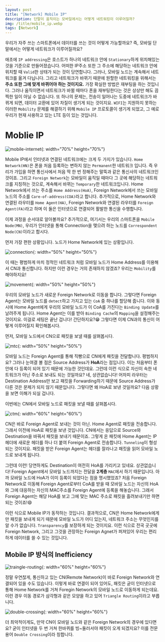 ```yaml
---
layout: post
title: "[Network] Mobile IP"
description: 단말이 움직이는 모바일에서는 어떻게 네트워킹이 이루어질까?
img: /title/mobile_ip.webp
tags: [Network]
---
```


우리가 자주 쓰는 스마트폰에서 데이터를 쓰는 것이 어떻게 가능할까요? 즉, 모바일 단말에서는 어떻게 네트워크가 이루어질까요? 

애초에 `IP addressing`은 호스트가 하나의 네트워크 안에 `Stationary`하게 위치해있는 것을 기준으로 만들어졌습니다. 어떠한 IP주소 또한 그 주소에 해당하는 네트워크 안에 위치할 때 `Valid`한 상태가 되는 것이 당연합니다. 그러나, 모바일 노드는 계속해서 네트워크를 옮겨 다닙니다. 그리고 네트워크가 바뀌기 때문에 원할한 네트워킹을 위해서는 **주소 또한 그에 맞게 바뀌어야 하는 것이지요.** 가장 확실한 방법은 재부팅을 하는 것입니다. 그러나 움직이면서 네트워크가 바뀔 때마다 폰을 재부팅한다는 것은 상상만 해도 끔찍한 일이 아닐 수 없습니다. 또 하나의 문제는, 전송이 일어나는 도중에 네트워크가 바뀌게 되면, 데이터 교환에 있어 차질이 생기게 되는 것이지요. `WIFI`는 지원하지 못하는 이러한 `Mobility` 문제를 해결하기 위해 `Mobile IP` 프로토콜이 생기게 되었고, 그 예로 우리가 현재 사용하고 있는 LTE 등이 있는 것입니다.

# Moblie IP

![mobile-internet](/assets/img/network/network_mobile_ip/mobile_internet.png){: width="70%" height="70%"}


Mobile IP에서 인터넷과 연결된 네트워크에는 크게 두 가지가 있습니다. `Home Network(HN)`은 폰을 처음 등록하는 변하지 않는 `Permanent`한 네트워크 입니다. 즉 우리가 가입을 하면 통신사에서 처음 딱 한 번 정해주는 말뚝과 같은 통신사의 네트워크인 것이죠. 그리고 `Foreign Network`는 모바일이 움직일 때마다 그 곳에 해당하는 네트워크를 지칭하는 것으로, 계속해서 바뀌는 `Temporary`한 네트워크입니다. Home Network에서 쓰는 주소를 `Home Address(HoA)`, Foreign Network에서 쓰는 모바일 노드의 주소를 `Care-of-address(COA)`라고 합니다. 추가적으로, Home Network와 연결된 라우터를 `Home Agent(HA)`, Foreign Network와 연결된 라우터를 `Foreign Agent(FA)`라고 하며 이 둘은 인터넷으로 연결되어 활발한 통신을 수행합니다.

이제 과정을 순서대로 알아볼까요? 추가적으로, 여기서는 우리의 스마트폰을 `Mobile Node(MN)`, 우리가 인터넷을 통해 Connection을 맺으려 하는 노드를 `Correspondent Node(CN)`이라고 합시다.

먼저 가장 편한 상황입니다. 노드가 Home Network에 있는 상황입니다.

![connection](/assets/img/network/network_mobile_ip/connection.png){: width="50%" height="50%"}

이 때는 평범하게 마치 정적인 네트워크 처럼 모바일 노드가 Home Address를 이용해서 CN과 통신합니다. 하지만 이런 경우는 거의 존재하지 않겠죠? 우리는 `Mobility`를 해야하지요!

![movement](/assets/img/network/network_mobile_ip/movement.png){: width="50%" height="50%"}

우리의 모바일 노드가 새로운 Foreign Network로 이동을 합니다. 그렇다면 Foreign Agent는 모바일 노드를 `detect`하고 가지고 있는 `CoA` 중 하나를 할당해 줍니다. 이와 동시에 Home Agent에게 우리의 모바일 노드가 이 CoA를 가진다는 `Binding Update`를 날려주게 됩니다. Home Agent는 이를 받아 `Binding Cache`의 `Mapping`을 설정해주는 것이지요. 이걸로 세팅은 끝난 겁니다! 간단하지요?:grin: 그렇다면 이제 CN과의 통신이 어떻게 이루어질지 확인해봅시다.

먼저, 모바일 노드에서 CN으로 패킷을 보낼 때를 살펴봅시다.

![mtc](/assets/img/network/network_mobile_ip/mn_to_cn.png){: width="50%" height="50%"}

모바일 노드는 Foreign Agent를 통해 직빵으로 CN에게 패킷을 전달합니다. 평범하지요? 그러나 눈여결 볼 점은 Source Address가 **HoA**라는 점입니다. 이는 처음부터 폰 안에 다 등록이 되어 있기 때문에 가능한 것인데요. 그런데 이런 식으로 자신이 속한 네트워크가 아닌 주소로 보내도 되는 것일까요? 네, 상관없습니다! 어차피 라우터는 Destination Address만 보고 패킷을 Forwarding하기 때문에 Source Address가 다른 것은 문제가 되지 않기 때문입니다. 그렇다면 왜 HoA로 보낸 것일까요? 다음 상황을 보면 이해가 되실 겁니다.

이번에는 CN에서 모바일 노드로 패킷을 보낼 때를 살펴봅시다.

![ctm](/assets/img/network/network_mobile_ip/cn_to_mn.png){: width="60%" height="60%"}

CN은 바로 Foreign Agent로 보내는 것이 아닌. Home Agent로 패킷을 전송합니다. 그래서 이전에 HoA로 패킷을 보낸 것입니다. CN에서는 응답으로 Source와 Destination을 바꿔서 패킷을 보내기 때문이죠. 그렇게 온 패킷에 Home Agent는 IP 헤더에 새로운 헤더를 하나 더 붙여 Foreign Agent로 전송합니다. `Tunneling`이 형성되는 것이지요. 패킷을 받은 Foreign Agent는 헤더를 잘라나고 패킷을 읽어 모바일 노드로 보내게 됩니다. 

그런데 이런! 당연하게도 Destination이 여전히 HoA를 가리키고 있네요. 상관없습니다! Foreign Agent에서 모바일 노드까지는 전달을 **2계층** `MAC`에서 하기 때문입니다. 아까 모바일 노드에 HoA가 이미 등록이 되었다는 점을 명시했었죠? 처음 Foreign Network로 이동해 Foreign Agent로부터 CoA를 받을 때 모바일 노드는 자신의 HoA와 그에 대응하는 자신의 MAC주소를 Foreign Agent에 등록을 해놓습니다. 그래서 Foreign Agent는 해당 HoA를 보고 그에 맞는 MAC 주소로 패킷을 흘려보내기만 하면 되는 것이죠!:smile:

이런 식으로 Mobile IP가 동작하는 것입니다. 결과적으로, CN은 Home Network에게만 패킷을 보내게 되기 때문에 모바일 노드가 어디 있는지, 네트워크 주소는 무엇인지를 알 수가 없습니다. `Transparency`를 보장하게 되는 것이지요. 이런 식으로 전국 곳곳에 Foreign Network, 그리고 그것을 관장하는 Foreign Agnet가 퍼져있어 우리는 편리하게 데이터를 쓸 수 있는 것입니다. 

## Mobile IP 방식의 Inefficiency

![traingle-routing](/assets/img/network/network_mobile_ip/triangle_routing.png){: width="60%" height="60%"}

정말 우연찮게, 통신하고 있는 CN(Remote Network)이 바로 Foreign Network와 연결되어 있을 수도 있습니다. 이렇게 바로 연결이 되어 있어도, 패킷은 굳이 인터넷으로 통해 Home Network를 거쳐 Foregin Network의 모바일 노드로 이동하게 되는데요. 이런 경우 이동 경로가 삼각형과 같은 모양을 하고 있어 `Triangle Routing`이라고 부릅니다.

![double-crossing](/assets/img/network/network_mobile_ip/double_crossing.png){: width="60%" height="60%"}

더 최악적이게도, 만약 CN이 모바일 노드와 같은 Foreign Network의 경우에 있다면요? 굳이 인터넷을 두 번 거쳐 한바퀴를 빙~둘러서야 패킷이 오게 되겠지요? 이를 전문 용어 `Double Crossing`이라 칭합니다.